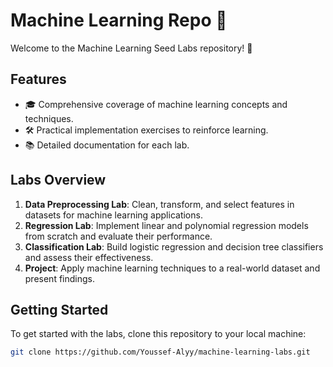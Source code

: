 # Machine Learning Repo 🤖

Welcome to the Machine Learning Seed Labs repository! 🌱

## Features

- 🎓 Comprehensive coverage of machine learning concepts and techniques.
- 🛠️ Practical implementation exercises to reinforce learning.
- 📚 Detailed documentation for each lab.

## Labs Overview

1. **Data Preprocessing Lab**: Clean, transform, and select features in datasets for machine learning applications.
2. **Regression Lab**: Implement linear and polynomial regression models from scratch and evaluate their performance.
3. **Classification Lab**: Build logistic regression and decision tree classifiers and assess their effectiveness.
4. **Project**: Apply machine learning techniques to a real-world dataset and present findings.

## Getting Started

To get started with the labs, clone this repository to your local machine:

```bash
git clone https://github.com/Youssef-Alyy/machine-learning-labs.git
